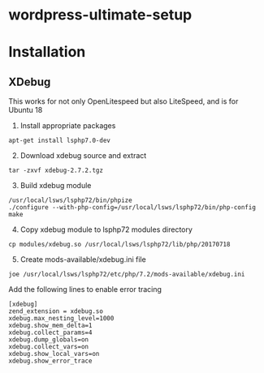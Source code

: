 # wordpress-ultimate-setup

# Installation
## XDebug
This works for not only OpenLitespeed but also LiteSpeed, and is for Ubuntu 18

1. Install appropriate packages

```apt-get install lsphp7.0-dev```

2. Download xdebug source and extract

```wget https://xdebug.org/files/xdebug-2.7.2.tgz
tar -zxvf xdebug-2.7.2.tgz
```

3. Build xdebug module

```cd xdebug-2.7.2
/usr/local/lsws/lsphp72/bin/phpize
./configure --with-php-config=/usr/local/lsws/lsphp72/bin/php-config
make
```

4. Copy xdebug module to lsphp72 modules directory

```cp modules/xdebug.so /usr/local/lsws/lsphp72/lib/php/20170718```

5. Create mods-available/xdebug.ini file

```joe /usr/local/lsws/lsphp72/etc/php/7.2/mods-available/xdebug.ini```

Add the following lines to enable error tracing

```
[xdebug]
zend_extension = xdebug.so
xdebug.max_nesting_level=1000
xdebug.show_mem_delta=1
xdebug.collect_params=4
xdebug.dump_globals=on
xdebug.collect_vars=on
xdebug.show_local_vars=on
xdebug.show_error_trace
```
